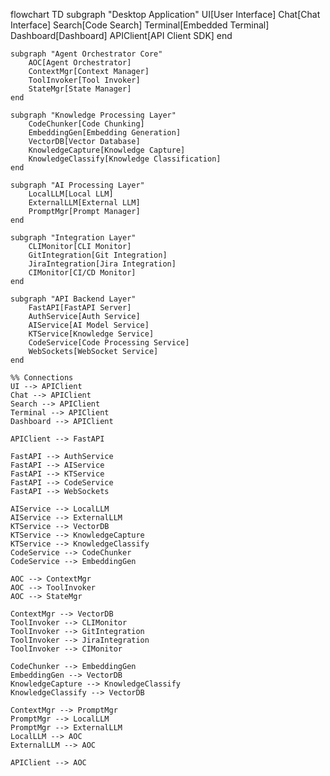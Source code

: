 flowchart TD
    subgraph "Desktop Application"
        UI[User Interface]
        Chat[Chat Interface]
        Search[Code Search]
        Terminal[Embedded Terminal]
        Dashboard[Dashboard]
        APIClient[API Client SDK]
    end

    subgraph "Agent Orchestrator Core"
        AOC[Agent Orchestrator]
        ContextMgr[Context Manager]
        ToolInvoker[Tool Invoker]
        StateMgr[State Manager]
    end
    
    subgraph "Knowledge Processing Layer"
        CodeChunker[Code Chunking]
        EmbeddingGen[Embedding Generation]
        VectorDB[Vector Database]
        KnowledgeCapture[Knowledge Capture]
        KnowledgeClassify[Knowledge Classification]
    end
    
    subgraph "AI Processing Layer"
        LocalLLM[Local LLM]
        ExternalLLM[External LLM]
        PromptMgr[Prompt Manager]
    end
    
    subgraph "Integration Layer"
        CLIMonitor[CLI Monitor]
        GitIntegration[Git Integration]
        JiraIntegration[Jira Integration]
        CIMonitor[CI/CD Monitor]
    end
    
    subgraph "API Backend Layer"
        FastAPI[FastAPI Server]
        AuthService[Auth Service]
        AIService[AI Model Service]
        KTService[Knowledge Service]
        CodeService[Code Processing Service]
        WebSockets[WebSocket Service]
    end
    
    %% Connections
    UI --> APIClient
    Chat --> APIClient
    Search --> APIClient
    Terminal --> APIClient
    Dashboard --> APIClient
    
    APIClient --> FastAPI
    
    FastAPI --> AuthService
    FastAPI --> AIService
    FastAPI --> KTService
    FastAPI --> CodeService
    FastAPI --> WebSockets
    
    AIService --> LocalLLM
    AIService --> ExternalLLM
    KTService --> VectorDB
    KTService --> KnowledgeCapture
    KTService --> KnowledgeClassify
    CodeService --> CodeChunker
    CodeService --> EmbeddingGen
    
    AOC --> ContextMgr
    AOC --> ToolInvoker
    AOC --> StateMgr
    
    ContextMgr --> VectorDB
    ToolInvoker --> CLIMonitor
    ToolInvoker --> GitIntegration
    ToolInvoker --> JiraIntegration
    ToolInvoker --> CIMonitor
    
    CodeChunker --> EmbeddingGen
    EmbeddingGen --> VectorDB
    KnowledgeCapture --> KnowledgeClassify
    KnowledgeClassify --> VectorDB
    
    ContextMgr --> PromptMgr
    PromptMgr --> LocalLLM
    PromptMgr --> ExternalLLM
    LocalLLM --> AOC
    ExternalLLM --> AOC
    
    APIClient --> AOC